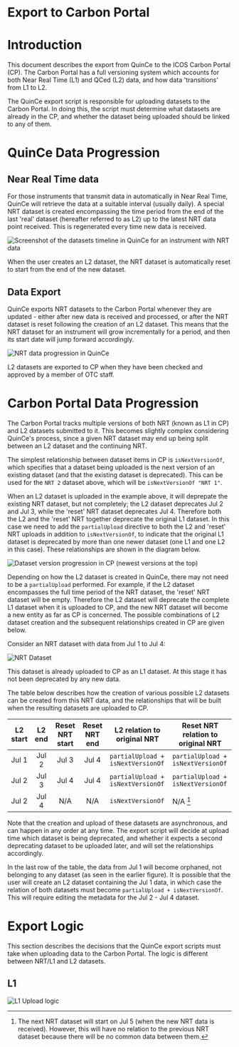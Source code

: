 # Export to Carbon Portal

# Introduction
This document describes the export from QuinCe to the ICOS Carbon Portal (CP). The Carbon Portal has a full versioning system which accounts for both Near Real Time (L1) and QCed (L2) data, and how data 'transitions' from L1 to L2.

The QuinCe export script is responsible for uploading datasets to the Carbon Portal. In doing this, the script must determine what datasets are already in the CP, and whether the dataset being uploaded should be linked to any of them.

# QuinCe Data Progression
## Near Real Time data
For those instruments that transmit data in automatically in Near Real Time, QuinCe will retrieve the data at a suitable interval (usually daily). A special NRT dataset is created encompassing the time period from the end of the last 'real' dataset (hereafter referred to as L2) up to the latest NRT data point received. This is regenerated every time new data is received.

![Screenshot of the datasets timeline in QuinCe for an instrument with NRT data](nrt_dataset.png "Screenshot of the datasets timeline in QuinCe for an instrument with NRT data")

When the user creates an L2 dataset, the NRT dataset is automatically reset to start from the end of the new dataset.

## Data Export
QuinCe exports NRT datasets to the Carbon Portal whenever they are updated - either after new data is received and processed, or after the NRT dataset is reset following the creation of an L2 dataset. This means that the NRT dataset for an instrument will grow incrementally for a period, and then its start date will jump forward accordingly.

![NRT data progression in QuinCe](L1_L2_progression.png "NRT data progression in QuinCe")

L2 datasets are exported to CP when they have been checked and approved by a member of OTC staff.

# Carbon Portal Data Progression
The Carbon Portal tracks multiple versions of both NRT (known as L1 in CP) and L2 datasets submitted to it. This becomes slightly complex considering QuinCe's process, since a given NRT dataset may end up being split between an L2 dataset and the continuing NRT.

The simplest relationship between dataset items in CP is `isNextVersionOf`, which specifies that a dataset being uploaded is the next version of an existing dataset (and that the existing dataset is deprecated). This can be used for the `NRT 2` dataset above, which will be `isNextVersionOf "NRT 1"`.

When an L2 dataset is uploaded in the example above, it will deprepate the existing NRT dataset, but not completely; the L2 dataset deprecates Jul 2 and Jul 3, while the 'reset' NRT dataset deprecates Jul 4. Therefore both the L2 and the 'reset' NRT together deprecate the original L1 dataset. In this case we need to add the `partialUpload` directive to both the L2 and 'reset' NRT uploads in addition to `isNextVersionOf`, to indicate that the original L1 dataset is deprecated by more than one newer dataset (one L1 and one L2 in this case). These relationships are shown in the diagram below.

![Dataset version progression in CP (newest versions at the top)](L1_L2_CPversions.png "Dataset version progression in CP (newest versions at the top)")

Depending on how the L2 dataset is created in QuinCe, there may not need to be a `partialUpload` performed. For example, if the L2 dataset encompasses the full time period of the NRT dataset, the 'reset' NRT dataset will be empty. Therefore the L2 dataset will deprecate the complete L1 dataset when it is uploaded to CP, and the new NRT dataset will become a new entity as far as CP is concerned. The possible combinations of L2 dataset creation and the subsequent relationships created in CP are given below.

Consider an NRT dataset with data from Jul 1 to Jul 4:

![NRT Dataset](J1-4_NRT.png "NRT Dataset")

This dataset is already uploaded to CP as an L1 dataset. At this stage it has not been deprecated by any new data.

The table below describes how the creation of various possible L2 datasets can be created from this NRT data, and the relationships that will be built when the resulting datasets are uploaded to CP.

| L2 start | L2 end | Reset NRT start | Reset NRT end | L2 relation to original NRT       | Reset NRT relation to original NRT |
|:--------:|:------:|:---------------:|:-------------:|-----------------------------------|------------------------------------|
| Jul 1    | Jul 2  | Jul 3           | Jul 4         | `partialUpload + isNextVersionOf` | `partialUpload + isNextVersionOf`  |
| Jul 2    | Jul 3  | Jul 4           | Jul 4         | `partialUpload + isNextVersionOf` | `partialUpload + isNextVersionOf`  |
| Jul 2    | Jul 4  | N/A             | N/A           | `isNextVersionOf`                 | N/A [^nonewnrt]                    |

[^nonewnrt]:The next NRT dataset will start on Jul 5 (when the new NRT data is received). However, this will have no relation to the previous NRT dataset because there will be no common data between them.

Note that the creation and upload of these datasets are asynchronous, and can happen in any order at any time. The export script will decide at upload time which dataset is being deprecated, and whether it expects a second deprecating dataset to be uploaded later, and will set the relationships accordingly.

In the last row of the table, the data from Jul 1 will become orphaned, not belonging to any dataset (as seen in the earlier figure). It is possible that the user will create an L2 dataset containing the Jul 1 data, in which case the relation of both datasets must become `partialUpload + isNextVersionOf`. This will require editing the metadata for the Jul 2 - Jul 4 dataset.

# Export Logic
This section describes the decisions that the QuinCe export scripts must take when uploading data to the Carbon Portal. The logic is different between NRT/L1 and L2 datasets.

## L1
![L1 Upload logic](L1_flowchart.png "L1 Upload logic")
